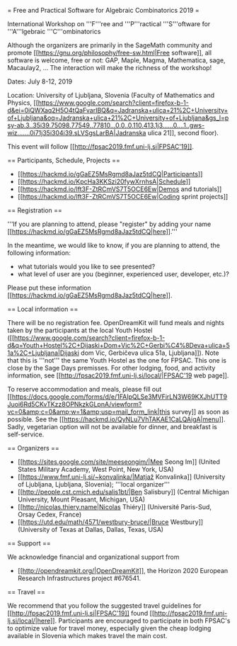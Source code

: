 = Free and Practical Software for Algebraic Combinatorics 2019 =

International Workshop on '''F'''ree and '''P'''ractical '''S'''oftware for '''A'''lgebraic '''C'''ombinatorics

Although the organizers are primarily in the SageMath community and promote [[https://gnu.org/philosophy/free-sw.html|Free software]], all software is welcome, free or not: GAP, Maple, Magma, Mathematica, sage, Macaulay2, ... The interaction will make the richness of the workshop!

Dates: July 8-12, 2019

Location: University of Ljubljana, Slovenia (Faculty of Mathematics and Physics, [[https://www.google.com/search?client=firefox-b-1-d&ei=0iQWXaq2H5O4tQaFvarIBQ&q=Jadranska+ulica+21%2C+University+of+Ljubljana&oq=Jadranska+ulica+21%2C+University+of+Ljubljana&gs_l=psy-ab.3..35i39.75098.77549..77810...0.0..0.110.413.1j3......0....1..gws-wiz.......0i71j35i304i39.sLVSgsLarBA|Jadranska ulica 21]], second floor).

This event will follow [[http://fpsac2019.fmf.uni-lj.si|FPSAC'19]].

== Participants, Schedule, Projects ==

* [[https://hackmd.io/gGaEZ5MsRgmd8aJaz5tdCQ|Participants]]
* [[https://hackmd.io/KpcHa3KKSzi20fywXrnhsA|Schedule]]
* [[https://hackmd.io/Ift3F-ZtRCmVS7T5OCE6Ew|Demos and tutorials]]
* [[https://hackmd.io/Ift3F-ZtRCmVS7T5OCE6Ew|Coding sprint projects]]

== Registration ==

'''If you are planning to attend, please "register" by adding your name [[https://hackmd.io/gGaEZ5MsRgmd8aJaz5tdCQ|here]].'''

In the meantime, we would like to know, if you are planning to attend, the following information:

  * what tutorials would you like to see presented?
  * what level of user are you (beginner, experienced user, developer, etc.)?

Please put these information [[https://hackmd.io/gGaEZ5MsRgmd8aJaz5tdCQ|here]].

== Local information ==

There will be no registration fee. OpenDreamKit will fund meals and nights taken by the participants at the local Youth Hostel ([[https://www.google.com/search?client=firefox-b-1-d&q=Youth+Hostel%2C+Dijaski+Dom+Vic%2C+Gerbi%C4%8Deva+ulica+51a%2C+Ljubljana|Dijaski dom Vic, Gerbičeva ulica 51a, Ljubljana]]). 
Note that this is '''not''' the same Youth Hostel as the one for FPSAC. This one is close by the Sage Days premisses. For other lodging, food, and activity information, see [[http://fpsac2019.fmf.uni-lj.si/local/|FPSAC'19 web page]]. 

To reserve accommodation and meals, please fill out [[https://docs.google.com/forms/d/e/1FAIpQLSe3MVFirLN3W69KXJhUTT9Juoi6Rd5CKvTKzz8OPNkzkGLpnA/viewform?vc=0&amp;c=0&amp;w=1&amp;usp=mail_form_link|this survey]] as soon as possible. See the [[https://hackmd.io/QyNLu7VhTAKAE1CaLQAigA|menu]]. Sadly, vegetarian option will not be available for dinner, and breakfast is self-service.

== Organizers ==

  * [[https://sites.google.com/site/meeseongim/|Mee Seong Im]] (United States Military Academy, West Point, New York, USA)
  * [[https://www.fmf.uni-lj.si/~konvalinka/|Matjaž Konvalinka]] (University of Ljubljana, Ljubljana, Slovenia); '''local organizer'''
  * [[http://people.cst.cmich.edu/salis1bt/|Ben Salisbury]] (Central Michigan University, Mount Pleasant, Michigan, USA)
  * [[http://nicolas.thiery.name|Nicolas Thiéry]] (Université Paris-Sud, Orsay Cedex, France)
  * [[https://utd.edu/math/4571/westbury-bruce/|Bruce Westbury]] (University of Texas at Dallas, Dallas, Texas, USA)

== Support ==

We acknowledge financial and organizational support from

  * [[http://opendreamkit.org/|OpenDreamKit]], the Horizon 2020 European Research Infrastructures project #676541.

== Travel ==

We recommend that you follow the suggested travel guidelines for [[http://fpsac2019.fmf.uni-lj.si|FPSAC'19]] found [[http://fpsac2019.fmf.uni-lj.si/local/|here]].  Participants are encouraged to participate in both
FPSAC's to optimize value for travel money, especially given the cheap lodging available in Slovenia which makes travel the main cost. 
